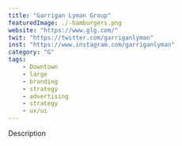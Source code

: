 ```yaml
---
title: "Garrigan Lyman Group"
featuredImage: ./-hamburgers.png
website: "https://www.glg.com/"
twit: "https://twitter.com/garriganlyman"
inst: "https://www.instagram.com/garriganlyman"
category: "G"
tags:
    - Downtown
    - large
    - branding
    - strategy
    - advertising
    - strategy
    - ux/ui
---
```


Description
